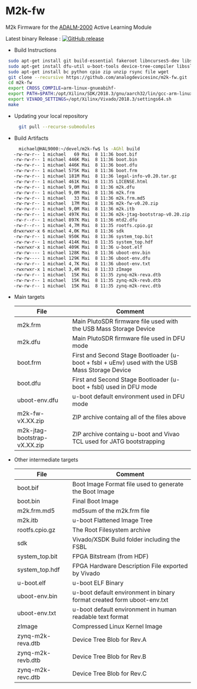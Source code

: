 # M2k-fw
M2k Firmware for the [ADALM-2000](https://wiki.analog.com/university/tools/m2k "ADALM-2000 Wiki Page") Active Learning Module

Latest binary Release : [![GitHub release](https://img.shields.io/github/release/analogdevicesinc/m2k-fw.svg)](https://github.com/analogdevicesinc/m2k-fw/releases/latest)

* Build Instructions
```bash
 sudo apt-get install git build-essential fakeroot libncurses5-dev libssl-dev ccache
 sudo apt-get install dfu-util u-boot-tools device-tree-compiler libssl1.0-dev mtools
 sudo apt-get install bc python cpio zip unzip rsync file wget
 git clone --recursive https://github.com/analogdevicesinc/m2k-fw.git
 cd m2k-fw
 export CROSS_COMPILE=arm-linux-gnueabihf-
 export PATH=$PATH:/opt/Xilinx/SDK/2018.3/gnu/aarch32/lin/gcc-arm-linux-gnueabi/bin
 export VIVADO_SETTINGS=/opt/Xilinx/Vivado/2018.3/settings64.sh
 make

```
 
 * Updating your local repository 
 ```bash 
      git pull --recurse-submodules
  ```
 
* Build Artifacts
 ```bash
      michael@HAL9000:~/devel/m2k-fw$ ls -AGhl build
	-rw-rw-r-- 1 michael   69 Mai  8 11:36 boot.bif
	-rw-rw-r-- 1 michael 446K Mai  8 11:36 boot.bin
	-rw-rw-r-- 1 michael 446K Mai  8 11:36 boot.dfu
	-rw-rw-r-- 1 michael 575K Mai  8 11:36 boot.frm
	-rw-rw-r-- 1 michael 181M Mai  8 11:36 legal-info-v0.20.tar.gz
	-rw-rw-r-- 1 michael 461K Mai  8 11:35 LICENSE.html
	-rw-rw-r-- 1 michael 9,0M Mai  8 11:36 m2k.dfu
	-rw-rw-r-- 1 michael 9,0M Mai  8 11:36 m2k.frm
	-rw-rw-r-- 1 michael   33 Mai  8 11:36 m2k.frm.md5
	-rw-rw-r-- 1 michael  17M Mai  8 11:36 m2k-fw-v0.20.zip
	-rw-rw-r-- 1 michael 9,0M Mai  8 11:36 m2k.itb
	-rw-rw-r-- 1 michael 497K Mai  8 11:36 m2k-jtag-bootstrap-v0.20.zip
	-rw-r--r-- 1 michael 897K Mai  8 11:36 mtd2.dfu
	-rw-r--r-- 1 michael 4,7M Mai  8 11:35 rootfs.cpio.gz
	drwxrwxr-x 6 michael 4,0K Mai  8 11:36 sdk
	-rw-rw-r-- 1 michael 950K Mai  8 11:36 system_top.bit
	-rw-rw-r-- 1 michael 414K Mai  8 11:35 system_top.hdf
	-rwxrwxr-x 1 michael 409K Mai  8 11:36 u-boot.elf
	-rw-rw---- 1 michael 128K Mai  8 11:36 uboot-env.bin
	-rw-rw---- 1 michael 129K Mai  8 11:36 uboot-env.dfu
	-rw-rw-r-- 1 michael 4,7K Mai  8 11:36 uboot-env.txt
	-rwxrwxr-x 1 michael 3,4M Mai  8 11:33 zImage
	-rw-rw-r-- 1 michael  15K Mai  8 11:35 zynq-m2k-reva.dtb
	-rw-rw-r-- 1 michael  15K Mai  8 11:35 zynq-m2k-revb.dtb
	-rw-rw-r-- 1 michael  15K Mai  8 11:35 zynq-m2k-revc.dtb
 ```
 
 * Main targets
 
     | File  | Comment |
     | ------------- | ------------- | 
     | m2k.frm | Main PlutoSDR firmware file used with the USB Mass Storage Device |
     | m2k.dfu | Main PlutoSDR firmware file used in DFU mode |
     | boot.frm  | First and Second Stage Bootloader (u-boot + fsbl + uEnv) used with the USB Mass Storage Device |
     | boot.dfu  | First and Second Stage Bootloader (u-boot + fsbl) used in DFU mode |
     | uboot-env.dfu  | u-boot default environment used in DFU mode |
     | m2k-fw-vX.XX.zip  | ZIP archive containg all of the files above |
     | m2k-jtag-bootstrap-vX.XX.zip  | ZIP archive containg u-boot and Vivao TCL used for JATG bootstrapping |
 
  * Other intermediate targets

     | File  | Comment |
     | ------------- | ------------- |
     | boot.bif | Boot Image Format file used to generate the Boot Image |
     | boot.bin | Final Boot Image |
     | m2k.frm.md5 | md5sum of the m2k.frm file |
     | m2k.itb | u-boot Flattened Image Tree |
     | rootfs.cpio.gz | The Root Filesystem archive |
     | sdk | Vivado/XSDK Build folder including  the FSBL |
     | system_top.bit | FPGA Bitstream (from HDF) |
     | system_top.hdf | FPGA Hardware Description  File exported by Vivado |
     | u-boot.elf | u-boot ELF Binary |
     | uboot-env.bin | u-boot default environment in binary format created form uboot-env.txt |
     | uboot-env.txt | u-boot default environment in human readable text format |
     | zImage | Compressed Linux Kernel Image |
     | zynq-m2k-reva.dtb | Device Tree Blob for Rev.A |
     | zynq-m2k-revb.dtb | Device Tree Blob for Rev.B|  
     | zynq-m2k-revc.dtb | Device Tree Blob for Rev.C|  

 

